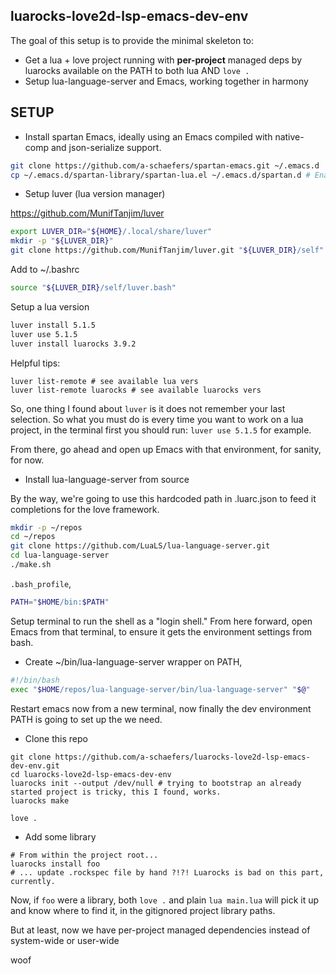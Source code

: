 ## luarocks-love2d-lsp-emacs-dev-env

The goal of this setup is to provide the minimal skeleton to:

- Get a lua + love project running with **per-project** managed deps by luarocks available on the PATH to both lua AND `love .`
- Setup lua-language-server and Emacs,  working together in harmony

## SETUP

- Install spartan Emacs, ideally using an Emacs compiled with native-comp and json-serialize support.

```bash
git clone https://github.com/a-schaefers/spartan-emacs.git ~/.emacs.d
cp ~/.emacs.d/spartan-library/spartan-lua.el ~/.emacs.d/spartan.d # Enable the spartan-lua.el library.
```

- Setup luver (lua version manager)

https://github.com/MunifTanjim/luver

```bash
export LUVER_DIR="${HOME}/.local/share/luver"
mkdir -p "${LUVER_DIR}"
git clone https://github.com/MunifTanjim/luver.git "${LUVER_DIR}/self"
```

Add to ~/.bashrc

```bash
source "${LUVER_DIR}/self/luver.bash"
```

Setup a lua version

```bash
luver install 5.1.5
luver use 5.1.5
luver install luarocks 3.9.2
```

Helpful tips:

```
luver list-remote # see available lua vers
luver list-remote luarocks # see available luarocks vers
```

So, one thing I found about `luver` is it does not remember your last selection. So what you must do is
every time you want to work on a lua project, in the terminal first you should run: `luver use 5.1.5` for example.

From there, go ahead and open up Emacs with that environment, for sanity, for now.

- Install lua-language-server from source

By the way, we're going to use this hardcoded path in .luarc.json to feed it completions for the love framework.

```bash
mkdir -p ~/repos
cd ~/repos
git clone https://github.com/LuaLS/lua-language-server.git
cd lua-language-server
./make.sh
```

`.bash_profile`,

```bash
PATH="$HOME/bin:$PATH"
```

Setup terminal to run the shell as a "login shell." From here forward, open Emacs from that terminal, to ensure it gets the environment settings from bash.

- Create ~/bin/lua-language-server wrapper on PATH,

```bash
#!/bin/bash
exec "$HOME/repos/lua-language-server/bin/lua-language-server" "$@"
```

Restart emacs now from a new terminal, now finally the dev environment PATH is going to set up the we need.

- Clone this repo

```
git clone https://github.com/a-schaefers/luarocks-love2d-lsp-emacs-dev-env.git
cd luarocks-love2d-lsp-emacs-dev-env
luarocks init --output /dev/null # trying to bootstrap an already started project is tricky, this I found, works.
luarocks make

love .
```

- Add some library

```
# From within the project root...
luarocks install foo
# ... update .rockspec file by hand ?!?! Luarocks is bad on this part, currently.
```

Now, if `foo` were a library, both `love .` and plain `lua main.lua` will pick it up and know where to find it, in the gitignored project library paths.

But at least, now we have per-project managed dependencies instead of system-wide or user-wide

woof
